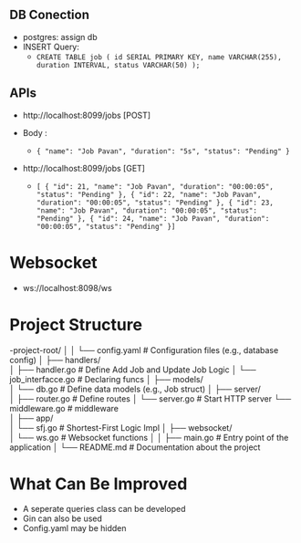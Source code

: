 ## DB Conection
- postgres: assign db
- INSERT Query:
  - `CREATE TABLE job (
    id SERIAL PRIMARY KEY,
    name VARCHAR(255),
    duration INTERVAL,
    status VARCHAR(50)
    );`

## APIs
- http://localhost:8099/jobs [POST]
- Body :
    - `{
    "name": "Job Pavan",
    "duration": "5s",
    "status": "Pending"
    }`

- http://localhost:8099/jobs [GET]
    - `[
    {
        "id": 21,
        "name": "Job Pavan",
        "duration": "00:00:05",
        "status": "Pending"
    },
    {
        "id": 22,
        "name": "Job Pavan",
        "duration": "00:00:05",
        "status": "Pending"
    },
    {
        "id": 23,
        "name": "Job Pavan",
        "duration": "00:00:05",
        "status": "Pending"
    },
    {
        "id": 24,
        "name": "Job Pavan",
        "duration": "00:00:05",
        "status": "Pending"
    }]`

# Websocket 
- ws://localhost:8098/ws

# Project Structure
-project-root/
│
│   └── config.yaml            # Configuration files (e.g., database config)
│
├── handlers/                 
│   ├── handler.go            # Define Add Job and Update Job Logic
│   └── job_interfacce.go     # Declaring funcs
│
├── models/                   
│   └── db.go                # Define data models (e.g., Job struct)
│
├── server/                   
│   ├── router.go              # Define routes 
│   └── server.go              # Start HTTP server
    └── middleware.go          # middleware       
│
├── app/                 
│   └── sfj.go                  # Shortest-First Logic Impl
│
├── websocket/                    
│   └── ws.go                   # Websocket functions
│
│
├── main.go                   # Entry point of the application
│
└── README.md                 # Documentation about the project

# What Can Be Improved
- A seperate queries class can be developed
- Gin can also be used
- Config.yaml may be hidden
  

